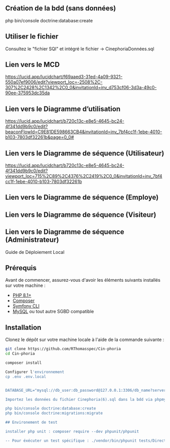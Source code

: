 
## Création de la bdd (sans données)
php bin/console doctrine:database:create

## Utiliser le fichier
Consultez le "fichier SQl" et intégré le fichier -> CinephoriaDonnées.sql

## Lien vers le MCD
https://lucid.app/lucidchart/f69aaed3-31ed-4a09-9321-550a07ef9006/edit?viewport_loc=-2508%2C-307%2C2428%2C1342%2C0_0&invitationId=inv_d753cf06-3d3a-49c0-90ee-375953dc35da


## Lien vers le Diagramme d’utilisation
https://lucid.app/lucidchart/b720c13c-e8e5-4645-bc24-4f341dd9b9c0/edit?beaconFlowId=C9E81DE598663CB4&invitationId=inv_7bf4cc1f-1ebe-4010-b103-7803df32261b&page=0_0#

## Lien vers le Diagramme de séquence (Utilisateur)
https://lucid.app/lucidchart/b720c13c-e8e5-4645-bc24-4f341dd9b9c0/edit?viewport_loc=715%2C89%2C4376%2C2419%2C0_0&invitationId=inv_7bf4cc1f-1ebe-4010-b103-7803df32261b

## Lien vers le Diagramme de séquence (Employe)

## Lien vers le Diagramme de séquence (Visiteur)

## Lien vers le Diagramme de séquence (Administrateur)



Guide de Déploiement Local

## Prérequis

Avant de commencer, assurez-vous d'avoir les éléments suivants installés sur votre machine :

- [PHP 8.1+](https://www.php.net/)
- [Composer](https://getcomposer.org/)
- [Symfony CLI](https://symfony.com/download)
- [MySQL](https://www.mysql.com/) ou tout autre SGBD compatible

## Installation

Clonez le dépôt sur votre machine locale à l'aide de la commande suivante :

```bash
git clone https://github.com/RThomasspec/Cin-phoria
cd Cin-phoria

composer install

Configurer l'environnement
cp .env .env.local


DATABASE_URL="mysql://db_user:db_password@127.0.0.1:3306/db_name?serverVersion=5.7"

Importez les données du fichier Cinephoria(6).sql dans la bdd via phpmyadmin

php bin/console doctrine:database:create
php bin/console doctrine:migrations:migrate

## Environement de test

installer php unit : composer require --dev phpunit/phpunit

-- Pour éxécuter un test spécifique : ./vendor/bin/phpunit tests/DirectoryName/TestFileName.php



